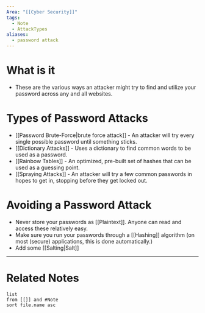 ```yaml
---
Area: "[[Cyber Security]]"
tags:
  - Note
  - AttackTypes
aliases:
  - password attack
---
```

# What is it
- These are the various ways an attacker might try to find and utilize your password across any and all websites.

# Types of Password Attacks
- [[Password Brute-Force|brute force attack]] - An attacker will try every single possible password until something sticks.
- [[Dictionary Attacks]] - Uses a dictionary to find common words to be used as a password.
- [[Rainbow Tables]] - An optimized, pre-built set of hashes that can be used as a guessing point.
- [[Spraying Attacks]] - An attacker will try a few common passwords in hopes to get in, stopping before they get locked out. 

# Avoiding a Password Attack
- Never store your passwords as [[Plaintext]]. Anyone can read and access these relatively easy.
- Make sure you run your passwords through a [[Hashing]] algorithm (on most (secure) applications, this is done automatically.)
- Add some [[Salting|Salt]]


---
# Related Notes
```dataview
list
from [[]] and #Note 
sort file.name asc
```
